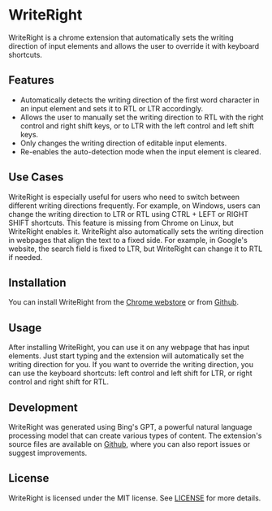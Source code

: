 # WriteRight

WriteRight is a chrome extension that automatically sets the writing direction of input elements and allows the user to override it with keyboard shortcuts.

## Features

- Automatically detects the writing direction of the first word character in an input element and sets it to RTL or LTR accordingly.
- Allows the user to manually set the writing direction to RTL with the right control and right shift keys, or to LTR with the left control and left shift keys.
- Only changes the writing direction of editable input elements.
- Re-enables the auto-detection mode when the input element is cleared.

## Use Cases

WriteRight is especially useful for users who need to switch between different writing directions frequently. For example, on Windows, users can change the writing direction to LTR or RTL using CTRL + LEFT or RIGHT SHIFT shortcuts. This feature is missing from Chrome on Linux, but WriteRight enables it. WriteRight also automatically sets the writing direction in webpages that align the text to a fixed side. For example, in Google's website, the search field is fixed to LTR, but WriteRight can change it to RTL if needed.

## Installation

You can install WriteRight from the [Chrome webstore](https://chrome.google.com/webstore/category/extensions) or from [Github](https://github.com/WriteRight/WriteRight).

## Usage

After installing WriteRight, you can use it on any webpage that has input elements. Just start typing and the extension will automatically set the writing direction for you. If you want to override the writing direction, you can use the keyboard shortcuts: left control and left shift for LTR, or right control and right shift for RTL.

## Development

WriteRight was generated using Bing's GPT, a powerful natural language processing model that can create various types of content. The extension's source files are available on [Github](https://github.com/WriteRight/WriteRight), where you can also report issues or suggest improvements.

## License

WriteRight is licensed under the MIT license. See [LICENSE](https://github.com/WriteRight/WriteRight/blob/main/LICENSE) for more details.